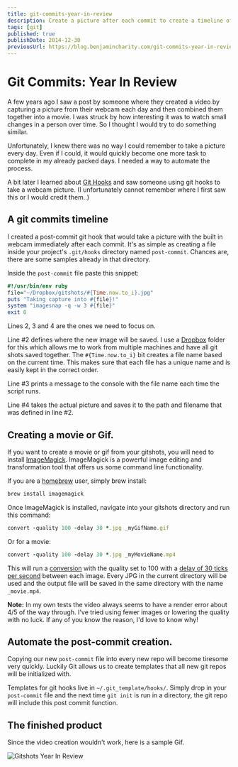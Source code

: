 ```yaml
---
title: git-commits-year-in-review
description: Create a picture after each commit to create a timeline of your year.
tags: [git]
published: true
publishDate: 2014-12-30
previousUrl: https://blog.benjamincharity.com/git-commits-year-in-review/
---
```


# Git Commits: Year In Review

A few years ago I saw a post by someone where they created a video by capturing a picture from their webcam each day 
and then combined them together into a movie. I was struck by how interesting it was to watch small changes in a 
person over time. So I thought I would try to do something similar.

Unfortunately, I knew there was no way I could remember to take a picture every day. Even if I could, it would quickly become one more task to complete in my already packed days. I needed a way to automate the process.

A bit later I learned about [Git Hooks][6] and saw someone using git hooks to take a webcam picture. (I unfortunately cannot remember where I first saw this or I would credit them..)

## A git commits timeline

I created a post-commit git hook that would take a picture with the built in webcam immediately after each commit. It's as simple as creating a file inside your project's `.git/hooks` directory named `post-commit`. Chances are, there are some samples already in that directory.

Inside the `post-commit` file paste this snippet:

```ruby
#!/usr/bin/env ruby
file="~/Dropbox/gitshots/#{Time.now.to_i}.jpg"
puts "Taking capture into #{file}!"
system "imagesnap -q -w 3 #{file}"
exit 0
```

Lines 2, 3 and 4 are the ones we need to focus on.

Line #2 defines where the new image will be saved. I use a [Dropbox][1] folder for this which allows me to work from multiple machines and have all git shots saved together. The `#{Time.now.to_i}` bit creates a file name based on the current time. This makes sure that each file has a unique name and is easily kept in the correct order.

Line #3 prints a message to the console with the file name each time the script runs.

Line #4 takes the actual picture and saves it to the path and filename that was defined in line #2.

## Creating a movie or Gif.

If you want to create a movie or gif from your gitshots, you will need to install [ImageMagick][2]. ImageMagick is a powerful image editing and transformation tool that offers us some command line functionality.

If you are a [homebrew][3] user, simply brew install:

```ruby
brew install imagemagick
```

Once ImageMagick is installed, navigate into your gitshots directory and run this command:

```ruby
convert -quality 100 -delay 30 *.jpg _myGifName.gif
```

Or for a movie:

```ruby
convert -quality 100 -delay 30 *.jpg _myMovieName.mp4
```

This will run a [conversion][4] with the quality set to 100 with a [delay of 30 ticks per second][5] between each image. Every JPG in the current directory will be used and the output file will be saved in the same directory with the name `_movie.mp4`.

**Note:** In my own tests the video always seems to have a render error about 4/5 of the way through. I've tried using fewer images or lowering the quality with no luck. If any of you know the reason, I'd love to know why!

## Automate the post-commit creation.

Copying our new `post-commit` file into every new repo will become tiresome very quickly. Luckily Git allows us to create templates that all new git repos will be initialized with.

Templates for git hooks live in `~/.git_template/hooks/`. Simply drop in your `post-commit` file and the next time `git init` is run in a directory, the git repo will include this post commit function.

## The finished product

Since the video creation wouldn't work, here is a sample Gif.

![Gitshots Year In Review](http://cdn.benjamincharity.com/2014/2014_gitshots.gif)


[1]: http://dropbox.com
[2]: http://www.imagemagick.org
[3]: http://brew.sh/
[4]: http://www.imagemagick.org/script/convert.php
[5]: http://www.imagemagick.org/script/command-line-options.php#delay
[6]: http://git-scm.com/book/en/v2/Customizing-Git-Git-Hooks
